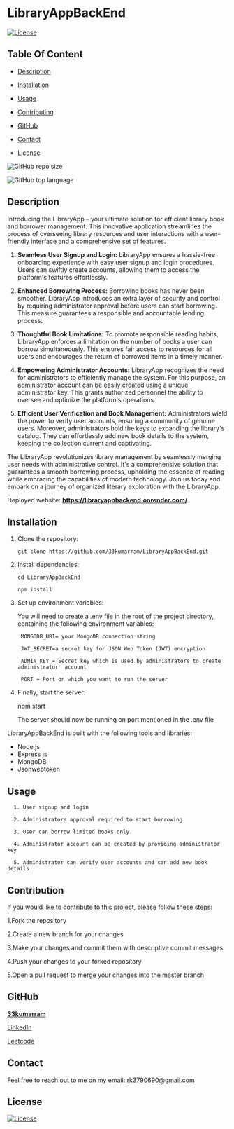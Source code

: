 # LibraryAppBackEnd

  [![License](https://img.shields.io/static/v1?label=License&message=MIT&color=blue&?style=plastic&logo=appveyor)](https://opensource.org/license/MIT)



## Table Of Content  

- [Description](#description)
- [Installation](#installation)
- [Usage](#usage)
- [Contributing](#contribution)

- [GitHub](#github)
- [Contact](#contact)
- [License](#license)




![GitHub repo size](https://img.shields.io/github/repo-size/33kumarram/NodeOtpLoginApi?style=plastic)

  ![GitHub top language](https://img.shields.io/github/languages/top/33kumarram/NodeOtpLoginApi?style=plastic)



## Description

Introducing the LibraryApp – your ultimate solution for efficient library book and borrower management. This innovative application streamlines the process of overseeing library resources and user interactions with a user-friendly interface and a comprehensive set of features. 

1. **Seamless User Signup and Login:**
   LibraryApp ensures a hassle-free onboarding experience with easy user signup and login procedures. Users can swiftly create accounts, allowing them to access the platform's features effortlessly.

2. **Enhanced Borrowing Process:**
   Borrowing books has never been smoother. LibraryApp introduces an extra layer of security and control by requiring administrator approval before users can start borrowing. This measure guarantees a responsible and accountable lending process.

3. **Thoughtful Book Limitations:**
   To promote responsible reading habits, LibraryApp enforces a limitation on the number of books a user can borrow simultaneously. This ensures fair access to resources for all users and encourages the return of borrowed items in a timely manner.

4. **Empowering Administrator Accounts:**
   LibraryApp recognizes the need for administrators to efficiently manage the system. For this purpose, an administrator account can be easily created using a unique administrator key. This grants authorized personnel the ability to oversee and optimize the platform's operations.

5. **Efficient User Verification and Book Management:**
   Administrators wield the power to verify user accounts, ensuring a community of genuine users. Moreover, administrators hold the keys to expanding the library's catalog. They can effortlessly add new book details to the system, keeping the collection current and captivating.

The LibraryApp revolutionizes library management by seamlessly merging user needs with administrative control. It's a comprehensive solution that guarantees a smooth borrowing process, upholding the essence of reading while embracing the capabilities of modern technology. Join us today and embark on a journey of organized literary exploration with the LibraryApp.
  
  
<p>Deployed website: <strong><a href="https://libraryappbackend.onrender.com/">https://libraryappbackend.onrender.com/</a></strong>








## Installation

1. Clone the repository:

       git clone https://github.com/33kumarram/LibraryAppBackEnd.git


2. Install dependencies:

       cd LibraryAppBackEnd

       npm install


3. Set up environment variables:
  
      You will need to create a .env file in the root of the project directory, containing the following environment variables:

        MONGODB_URI= your MongoDB connection string

        JWT_SECRET=a secret key for JSON Web Token (JWT) encryption

        ADMIN_KEY = Secret key which is used by administrators to create administrator  account 

        PORT = Port on which you want to run the server

4. Finally, start the server:

     npm start

     The server should now be running on port mentioned in the .env file





LibraryAppBackEnd is built with the following tools and libraries: <ul><li>Node js </li><li>Express js </li><li>MongoDB </li><li>Jsonwebtoken</li></ul>





## Usage 

      1. User signup and login
      
      2. Administrators approval required to start borrowing.
      
      3. User can borrow limited books only.

      4. Administrator account can be created by providing administrator key

      5. Administrator can verify user accounts and can add new book details



## Contribution 
 
If you would like to contribute to this project, please follow these steps:

1.Fork the repository

2.Create a new branch for your changes

3.Make your changes and commit them with descriptive commit messages

4.Push your changes to your forked repository

5.Open a pull request to merge your changes into the master branch








## GitHub

<a href="https://github.com/33kumarram"><strong>33kumarram</a></strong>



<a href="https://www.linkedin.com/in/ramesh-kumar-33613a174/">LinkedIn</a></strong></p>


<a href="https://leetcode.com/kumarram/">Leetcode</a></strong></p>





## Contact

Feel free to reach out to me on my email:
rk3790690@gmail.com





## License

[![License](https://img.shields.io/static/v1?label=Licence&message=MIT&color=blue)](https://opensource.org/license/MIT)


